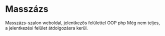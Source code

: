 # Masszázs
Masszázs-szalon weboldal, jelentkezős felülettel
OOP php
Még nem teljes, a jelentkezési felület átdolgozásra kerül.
